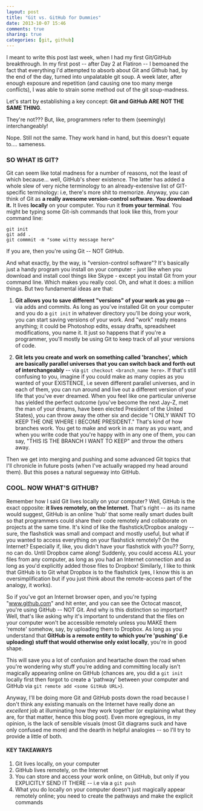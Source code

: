 ```yaml
---
layout: post
title: "Git vs. GitHub for Dummies"
date: 2013-10-07 15:46
comments: true
sharing: true
categories: [git, github]
---
```


I meant to write this post last week, when I had my first Git/GitHub breakthrough. In my first post -- after Day 2 at Flatiron -- I bemoaned the fact that everything I'd attempted to absorb about Git and Github had, by the end of the day, turned into unpalatable git soup. A week later, after enough exposure and repetition (and causing one too many merge conflicts), I was able to strain some method out of the git soup-madness. 

Let's start by establishing a key concept: <b>Git and GitHub ARE NOT THE SAME THING</b>. 

They're not??? But, like, programmers refer to them (seemingly) interchangeably! 

Nope. Still not the same. They work hand in hand, but this doesn't equate to.... sameness. 

<h3>SO WHAT IS GIT?</h3>
Git can seem like total madness for a number of reasons, not the least of which because... well, GitHub's sheer existence. The latter has added a whole slew of very niche terminology to an already-extensive list of GIT-specific terminology: i.e, there's more shit to memorize. Anyway, you can think of Git as <b>a really awesome version-control software.</b> <b>You download it.</b> It lives <b>locally</b> on your computer. You run it <b>from your terminal</b>. You might be typing some Git-ish commands that look like this, from your command line:

`git init`<br>
`git add .`<br>
`git commmit -m "some witty message here"`<br>

If you are, then you're using Git -- NOT GitHub. 

And what exactly, by the way, is "version-control software"? It's basically just a handy program you install on your computer - just like when you download and install cool things like Skype - except you install Git from your command line. Which makes you really cool. Oh, and what it does: a million things. But two fundamental ideas are that:

1) <b>Git allows you to save different "versions" of your work as you go</b> -- via adds and commits. As long as you've installed Git on your computer and you do a `git init` in whatever directory you'll be doing your work, you can start saving versions of your work. And "work" really means anything; it could be Photoshop edits, essay drafts, spreadsheet modifications, you name it. It just so happens that if you're a programmer, you'll mostly be using Git to keep track of all your versions of code.

2) <b>Git lets you create and work on something called 'branches', which are basically parallel universes that you can switch back and forth out of interchangeably</b> -- via `git checkout <branch_name here>`. If that's still confusing to you, imagine if you could make as many copies as you wanted of your EXISTENCE, i.e seven different parallel universes, and in each of them, you can run around and live out a different version of your life that you've ever dreamed. When you feel like one particular universe has yielded the perfect outcome (you've become the next Jay-Z, met the man of your dreams, have been elected President of the United States), you can throw away the other six and decide "I ONLY WANT TO KEEP THE ONE WHERE I BECOME PRESIDENT." That's kind of how branches work. You get to make and work in as many as you want, and when you write code that you're happy with in any one of them, you can say, "THIS IS THE BRANCH I WANT TO KEEP" and throw the others away. 

Then we get into merging and pushing and some advanced Git topics that I'll chronicle in future posts (when I've actually wrapped my head around them). But this poses a natural segueway into GitHub.


<h3>COOL. NOW WHAT'S GITHUB?</h3>

Remember how I said Git lives locally on your computer? Well, GitHub is the exact opposite: <b>it lives remotely, on the Internet.</b> That's right -- as its name would suggest, GitHub is an online 'hub' that some really smart dudes built so that programmers could share their code remotely and collaborate on projects at the same time. It's kind of like the flashstick/Dropbox analogy -- sure, the flashstick was small and compact and mostly useful, but what if you wanted to access everything on your flashstick remotely? On the Internet? Especially if, like, you didn't have your flashstick with you?? Sorry, no can do. Until Dropbox came along! Suddenly, you could access ALL your files from any computer, as long as you had an Internet connection and as long as you'd explicitly added those files to Dropbox! Similarly, I like to think that GitHub is to Git what Dropbox is to the flashstick (yes, I know this is an oversimplification but if you just think about the remote-access part of the analogy, it works). 

So if you've got an Internet browser open, and you're typing "www.github.com" and hit enter, and you can see the Octocat mascot, you're using GitHub -- NOT Git. And why is this distinction so important? Well, that's like asking why it's important to understand that the files on your computer won't be accessible remotely unless you MAKE them 'remote' somehow, say, by uploading them to Dropbox. As long as you understand that <b>GitHub is a remote entity to which you're 'pushing' (i.e uploading) stuff that would otherwise only exist locally</b>, you're in good shape.

This will save you a lot of confusion and heartache down the road when you're wondering why stuff you're adding and committing locally isn't magically appearing online on GitHub (chances are, you did a `git init` locally first then forgot to create a 'pathway' between your computer and GitHub via `git remote add <some GitHub URL>`).

Anyway, I'll be doing more Git and GitHub posts down the road because I don't think any existing manuals on the Internet have really done an <em>excellent</em> job at illuminating how they work together (or explaining what they are, for that matter, hence this blog post). Even more egregious, in my opinion, is the lack of sensible visuals (most Git diagrams suck and have only confused me more) and the dearth in helpful analogies -- so I'll try to provide a little of both. 

<h4>KEY TAKEAWAYS</h4>

1. Git lives locally, on your computer
2. GitHub lives remotely, on the Internet
3. You can store and access your work online, on GitHub, but only if you EXPLICITLY SEND IT THERE -- i.e via a `git push` 
4. What you do locally on your computer doesn't just magically appear remotely online; you need to create the pathways and make the explicit commands
